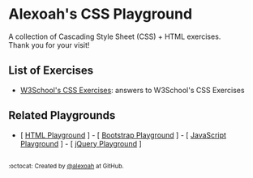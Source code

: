# Alexoah's CSS Playground
A collection of Cascading Style Sheet (CSS) + HTML exercises.  
Thank you for your visit!

## List of Exercises
* [W3School's CSS Exercises](./W3School-CSSExercises): answers to W3School's CSS Exercises

## Related Playgrounds
* [ [HTML Playground](https://github.com/alexoah/HTMLPlayground) ] - [ [Bootstrap Playground](https://github.com/alexoah/BSPlayground) ] - [ [JavaScript Playground](https://github.com/alexoah/JSPlayground) ] - [ [jQuery Playground](https://github.com/alexoah/jQPlayground) ]

##
<sup>:octocat: Created by [@alexoah](http://github.com/alexoah) at GitHub.</sup>